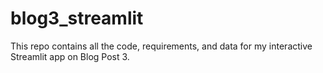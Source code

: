 # blog3_streamlit
This repo contains all the code, requirements, and data for my interactive Streamlit app on Blog Post 3. 
